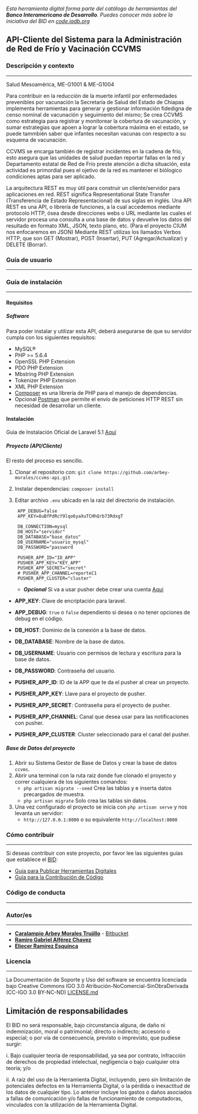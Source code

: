 *Esta herramienta digital forma parte del catálogo de herramientas del **Banco Interamericano de Desarrollo**. Puedes conocer más sobre la iniciativa del BID en [code.iadb.org](code.iadb.org)*

## API-Cliente del Sistema para la Administración de Red de Frío y Vacinación CCVMS

### Descripción y contexto
---
Salud Mesoamérica, ME-G1001 & ME-G1004

Para contribuir en la reducción de la muerte infantil por enfermedades prevenibles por vacunación la Secretaría de Salud del Estado de Chiapas implementa herramientas para generar y gestionar información fidedigna de censo nominal de vacunación y seguimiento del mismo; Se crea CCVMS como estrategia para registrar y monitorear la  cobertura de vacunación, y sumar estrategias que apoen a lograr la cobertura máxima en el estado, se puede tammbién saber que infantes necesitan vacunas con respecto a su esquema de vacunación.

CCVMS se encarga también de registrar incidentes en la cadena de frío, esto asegura que las unidades de salud puedan reportar fallas en la red y Departamento estatal de Red de Frío preste atención a dicha situación, esta actividad es primordial pues el ojetivo de la red es mantener el biólogico condiciones aptas para ser aplicado. 


La arquitectura REST es muy útil para construir un cliente/servidor para aplicaciones en red. REST significa Representational State Transfer (Transferencia de Estado Representacional) de sus siglas en inglés. Una API REST es una API, o librería de funciones, a la cual accedemos mediante protocolo HTTP, ósea desde direcciones webs o URL mediante las cuales el servidor procesa una consulta a una base de datos y devuelve los datos del resultado en formato XML, JSON, texto plano, etc. (Para el proyecto CIUM nos enfocaremos en JSON) Mediante REST utilizas los llamados Verbos HTTP, que son GET (Mostrar), POST (Insertar), PUT (Agregar/Actualizar) y DELETE (Borrar).

### Guía de usuario
---


### Guía de instalación
---
#### Requisitos
##### Software
Para poder instalar y utilizar esta API, deberá asegurarse de que su servidor cumpla con los siguientes requisitos:
* MySQL®
* PHP >= 5.6.4
* OpenSSL PHP Extension
* PDO PHP Extension
* Mbstring PHP Extension
* Tokenizer PHP Extension
* XML PHP Extension
* [Composer](https://getcomposer.org/) es una librería de PHP para el manejo de dependencias.
* Opcional [Postman](https://www.getpostman.com/) que permite el envío de peticiones HTTP REST sin necesidad de desarrollar un cliente.

#### Instalación
Guia de Instalación Oficial de Laravel 5.1 [Aquí](https://laravel.com/docs/5.1#installation)
##### Proyecto (API/Cliente)
El resto del proceso es sencillo.
1. Clonar el repositorio con: `git clone https://github.com/arbey-morales/ccvms-api.git`
2. Instalar dependencias: `composer install`
3. Editar archivo `.env`  ubicado en la raiz del directorio de instalación.
       
        APP_DEBUG=false
        APP_KEY=8uBfPdRcY9lqo6yaXuTCHhQrb73RdxgT

        DB_CONNECTION=mysql
        DB_HOST="servidor"
        DB_DATABASE="base_datos"
        DB_USERNAME="usuario_mysql"
        DB_PASSWORD="password

        PUSHER_APP_ID="ID_APP"
        PUSHER_APP_KEY="KEY_APP"
        PUSHER_APP_SECRET="secret"
        # PUSHER_APP_CHANNEL=reporteC1
        PUSHER_APP_CLUSTER="cluster"

       
    * ***Opcional*** Si va a usar pusher debe crear una cuenta [Aquí](https://pusher.com/)
    
* **APP_KEY**: Clave de encriptación para laravel.
* **APP_DEBUG**: `true` o `false` dependiento si desea o no tener opciones de debug en el código.

* **DB_HOST**: Dominio de la conexión a la base de datos.
* **DB_DATABASE**: Nombre de la base de datos.
* **DB_USERNAME**: Usuario con permisos de lectura y escritura para la base de datos.
* **DB_PASSWORD**: Contraseña del usuario.

* **PUSHER_APP_ID**: ID de la APP que te da el pusher al crear un proyecto.
* **PUSHER_APP_KEY**: Llave para el proyecto de pusher.
* **PUSHER_APP_SECRET**: Contraseña para el proyecto de pusher.
* **PUSHER_APP_CHANNEL**: Canal que desea usar para las notificaciones con pusher.
* **PUSHER_APP_CLUSTER**: Cluster seleccionado para el canal del pusher.

##### Base de Datos del proyecto
1. Abrir su Sistema Gestor de Base de Datos y crear la base de datos `ccvms`.
2. Abrir una terminal con la ruta raiz donde fue clonado el proyecto y correr cualquiera de los siguientes comandos:
    * `php artisan migrate --seed` Crea las tablas y e inserta datos precargados de muestra.
    * `php artisan migrate` Solo crea las tablas sin datos.
3. Una vez configurado el proyecto se inicia con `php artisan serve` y nos levanta un servidor: 
    * `http://127.0.0.1:8000` o su equivalente `http://localhost:8000`

### Cómo contribuir
---
Si deseas contribuir con este proyecto, por favor lee las siguientes guías que establece el [BID](https://www.iadb.org/es "BID"):

* [Guía para Publicar Herramientas Digitales](https://el-bid.github.io/guia-de-publicacion/ "Guía para Publicar") 
* [Guía para la Contribución de Código](https://github.com/EL-BID/Plantilla-de-repositorio/blob/master/CONTRIBUTING.md "Guía de Contribución de Código")

### Código de conducta 
---


### Autor/es
---
* **[Caralampio Arbey Morales Trujillo](https://github.com/arbey-morales  "Github")** - [Bitbucket](https://bitbucket.org/Arbey "Bitbucket")
* **[Ramiro Gabriel Alférez Chavez](mailto:ramiro.alferez@gmail.com "Correo electrónico")**
* **[Eliecer Ramirez Esquinca](https://github.com/checherman "Github")**

### Licencia 
---
La Documentación de Soporte y Uso del software se encuentra licenciada bajo Creative Commons IGO 3.0 Atribución-NoComercial-SinObraDerivada (CC-IGO 3.0 BY-NC-ND)  [LICENSE.md](https://github.com/Luisvl13/API-SGiS/blob/master/LICENSE.md)

## Limitación de responsabilidades

El BID no será responsable, bajo circunstancia alguna, de daño ni indemnización, moral o patrimonial; directo o indirecto; accesorio o especial; o por vía de consecuencia, previsto o imprevisto, que pudiese surgir:

i. Bajo cualquier teoría de responsabilidad, ya sea por contrato, infracción de derechos de propiedad intelectual, negligencia o bajo cualquier otra teoría; y/o

ii. A raíz del uso de la Herramienta Digital, incluyendo, pero sin limitación de potenciales defectos en la Herramienta Digital, o la pérdida o inexactitud de los datos de cualquier tipo. Lo anterior incluye los gastos o daños asociados a fallas de comunicación y/o fallas de funcionamiento de computadoras, vinculados con la utilización de la Herramienta Digital.